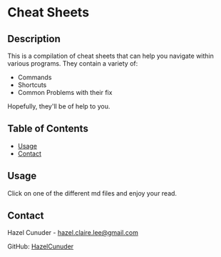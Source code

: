 # Cheat Sheets

## Description

This is a compilation of cheat sheets that can help you navigate within various programs.
They contain a variety of:

- Commands
- Shortcuts
- Common Problems with their fix

Hopefully, they'll be of help to you.

## Table of Contents

- [Usage](#usage)
- [Contact](#contact)

## Usage

Click on one of the different md files and enjoy your read.

## Contact

Hazel Cunuder - [hazel.claire.lee@gmail.com](mailto:hazel.claire.lee@gmail.com)

GitHub: [HazelCunuder](https://github.com/HazelCunuder)

